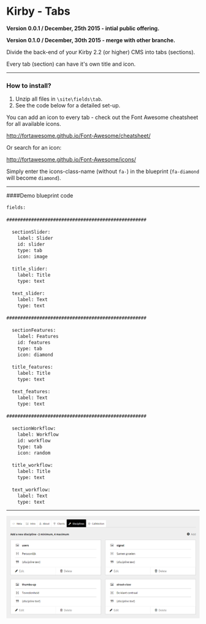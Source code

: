 # Kirby - Tabs

**Version 0.0.1 / December, 25th 2015 - intial public offering.**

**Version 0.1.0 / December, 30th 2015 - merge with other branche.**

Divide the back-end of your Kirby 2.2 (or higher) CMS into tabs (sections).

Every tab (section) can have it's own title and icon.

****

### How to install?

1. Unzip all files in ```\site\fields\tab```.
2. See the code below for a detailed set-up.

You can add an icon to every tab - check out the Font Awesome cheatsheet for all available icons.

http://fortawesome.github.io/Font-Awesome/cheatsheet/

Or search for an icon:

http://fortawesome.github.io/Font-Awesome/icons/

Simply enter the icons-class-name (without ```fa-```) in the blueprint (```fa-diamond``` will become ```diamond```).

***

####Demo blueprint code

```
fields:

###################################################

  sectionSlider:
    label: Slider
    id: slider
    type: tab
    icon: image

  title_slider:
    label: Title
    type: text

  text_slider:
    label: Text
    type: text

###################################################

  sectionFeatures:
    label: Features
    id: features
    type: tab
    icon: diamond

  title_features:
    label: Title
    type: text

  text_features:
    label: Text
    type: text

###################################################    

  sectionWorkflow:
    label: Workflow
    id: workflow
    type: tab
    icon: random

  title_workflow:
    label: Title
    type: text

  text_workflow:
    label: Text
    type: text
```

****

![Kirby - Tabs, overview](kirby-tabs.png "Kirby - Tabs")
